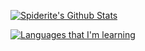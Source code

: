 [![Spiderite's Github Stats](https://github-readme-stats.vercel.app/api?username=Spiderites)](https://github.com/anuraghazra/github-readme-stats)


[![Languages that I'm learning](https://github-readme-stats.vercel.app/api/top-langs/?username=Spiderites)](https://github.com/anuraghazra/github-readme-stats)
